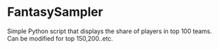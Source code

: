 # FantasySampler
Simple Python script that displays the share of players in top 100 teams. Can be modified for top 150,200..etc.
